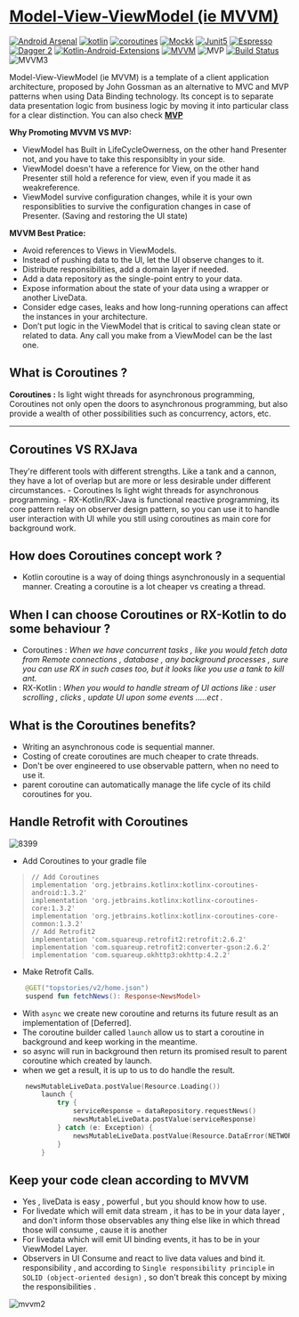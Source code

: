 # [Model-View-ViewModel (ie MVVM)](https://github.com/ahmedeltaher/Android-MVVM-architecture)


[![Android Arsenal](https://img.shields.io/badge/Android%20Arsenal-android--best--practices-brightgreen.svg?style=flat)](https://android-arsenal.com/details/3/4975)  [![kotlin](https://img.shields.io/badge/Kotlin-1.4.xxx-brightgreen.svg)](https://kotlinlang.org/)  [![coroutines](https://img.shields.io/badge/coroutines-asynchronous-red.svg)](https://kotlinlang.org/docs/reference/coroutines-overview.html)  [![Mockk](https://img.shields.io/badge/Mockk-testing-yellow.svg)](https://mockk.io/)      [![Junit5](https://img.shields.io/badge/Junit5-testing-yellowgreen.svg)](https://junit.org/junit5/)   [![Espresso](https://img.shields.io/badge/Espresso-testing-lightgrey.svg)](https://developer.android.com/training/testing/espresso/)  [![Dagger 2](https://img.shields.io/badge/Dagger-2.xx-orange.svg)](https://google.github.io/dagger/)  [![Kotlin-Android-Extensions ](https://img.shields.io/badge/Kotlin--Android--Extensions-plugin-red.svg)](https://kotlinlang.org/docs/tutorials/android-plugin.html) [![MVVM ](https://img.shields.io/badge/Clean--Code-MVVM-brightgreen.svg)](https://github.com/googlesamples/android-architecture)  ![MVP ](https://img.shields.io/badge/Clean--Code-MVP-brightgreen.svg)
[![Build Status](https://app.bitrise.io/app/b7eabce000fac983/status.svg?token=i6oJjdA4ZD4wM6NDA5cB7g&branch=master)](https://app.bitrise.io/app/b7eabce000fac983)![MVVM3](https://user-images.githubusercontent.com/1812129/68319232-446cf900-00be-11ea-92cf-cad817b2af2c.png)

Model-View-ViewModel (ie MVVM) is a template of a client application architecture, proposed by John Gossman as an alternative to MVC and MVP patterns when using Data Binding technology. Its concept is to separate data presentation logic from business logic by moving it into particular class for a clear distinction.
You can also check [**MVP**](https://github.com/ahmedeltaher/Android-MVP-Architecture)

**Why Promoting MVVM VS MVP:**
- ViewModel has Built in LifeCycleOwerness, on the other hand Presenter not, and you have to take this responsiblty in your side.
- ViewModel doesn't have a reference for View, on the other hand Presenter still hold a reference for view, even if you made it as weakreference.
- ViewModel survive configuration changes, while it is your own responsiblities to survive the configuration changes in case of Presenter. (Saving and restoring the UI state)

**MVVM Best Pratice:**
- Avoid references to Views in ViewModels.
- Instead of pushing data to the UI, let the UI observe changes to it.
- Distribute responsibilities, add a domain layer if needed.
- Add a data repository as the single-point entry to your data.
- Expose information about the state of your data using a wrapper or another LiveData.
- Consider edge cases, leaks and how long-running operations can affect the instances in your architecture.
- Don’t put logic in the ViewModel that is critical to saving clean state or related to data. Any call you make from a ViewModel can be the last one.


**What is Coroutines ?**
-------------------

 **Coroutines :**
Is light wight threads for asynchronous programming, Coroutines not only open the doors to
asynchronous programming, but also provide a wealth of other possibilities such as concurrency, actors, etc.

----------

**Coroutines VS RXJava**
-------------------
They're different tools with different strengths. Like a tank and a cannon, they have a lot of overlap but are more or less desirable under different circumstances.
        - Coroutines Is light wight threads for asynchronous programming.
        - RX-Kotlin/RX-Java is functional reactive programming, its core pattern relay on
        observer design pattern, so you can use it to handle user interaction with UI while you
        still using coroutines as main core for background work.

**How does Coroutines concept work ?**
------------
 - Kotlin coroutine is a way of doing things asynchronously in a sequential manner. Creating a coroutine is a lot cheaper vs creating a thread.


**When I can choose Coroutines or RX-Kotlin to do some behaviour ?**
--------------------------
 - Coroutines : *When we have concurrent tasks , like you would fetch data from Remote connections
 , database , any background processes , sure you can use RX in such cases too, but it looks like
  you use a tank to kill ant.*
 - RX-Kotlin : *When you would to handle stream of UI actions like : user scrolling , clicks ,
 update UI upon some events .....ect .*


**What is the Coroutines benefits?**
-----------------------------

 - Writing an asynchronous code is sequential manner.
 - Costing of create coroutines are much cheaper to crate threads.
 - Don't be over engineered to use observable pattern, when no need to use it.
 - parent coroutine can automatically manage the life cycle of its child coroutines for you.


**Handle Retrofit with Coroutines**
-----------------------------

![8399](https://user-images.githubusercontent.com/1812129/68318999-e93b0680-00bd-11ea-9d76-058222c7a654.png)

 - Add Coroutines to your gradle file

>     // Add Coroutines
>     implementation 'org.jetbrains.kotlinx:kotlinx-coroutines-android:1.3.2'
>     implementation 'org.jetbrains.kotlinx:kotlinx-coroutines-core:1.3.2'
>     implementation 'org.jetbrains.kotlinx:kotlinx-coroutines-core-common:1.3.2'
>     // Add Retrofit2
>     implementation 'com.squareup.retrofit2:retrofit:2.6.2'
>     implementation 'com.squareup.retrofit2:converter-gson:2.6.2'
>     implementation 'com.squareup.okhttp3:okhttp:4.2.2'


 - Make Retrofit Calls.


```kotlin
    @GET("topstories/v2/home.json")
    suspend fun fetchNews(): Response<NewsModel>
```


 - With ```async``` we create new coroutine and returns its future result as an implementation of [Deferred].
 - The coroutine builder called ```launch``` allow us to start a coroutine in background and keep working in the meantime.
 - so async will run in background then return its promised result to parent coroutine which
 created by launch.
 - when we get a result, it is up to us to do handle the result.





```kotlin
    newsMutableLiveData.postValue(Resource.Loading())
        launch {
            try {
                serviceResponse = dataRepository.requestNews()
                newsMutableLiveData.postValue(serviceResponse)
            } catch (e: Exception) {
                newsMutableLiveData.postValue(Resource.DataError(NETWORK_ERROR))
            }
        }
  ```




**Keep your code clean according to MVVM**
-----------------------------
 - Yes , liveData is easy , powerful , but you should know how to use.
 - For livedate which will emit data stream , it has to be in your
   data layer , and don't inform those observables any thing else like
   in which thread those will consume , cause it is another
 - For livedata which will emit UI binding events, it has to be in your ViewModel Layer.
 - Observers in UI Consume and react to live data values and bind it.
   responsibility , and according to `Single responsibility principle`
  in `SOLID (object-oriented design)` , so don't break this concept by
   mixing the responsibilities .

  ![mvvm2](https://user-images.githubusercontent.com/1812129/68319008-e9d39d00-00bd-11ea-9245-ebedd2a2c067.png)
